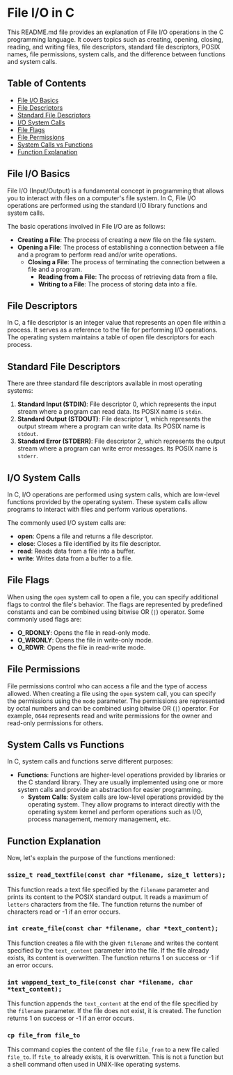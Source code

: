 # File I/O in C

This README.md file provides an explanation of File I/O operations in the C
programming language. It covers topics such as creating, opening, closing,
reading, and writing files, file descriptors, standard file descriptors, POSIX
names, file permissions, system calls, and the difference between functions and
system calls.

## Table of Contents
- [File I/O Basics](#file-io-basics)
- [File Descriptors](#file-descriptors)
- [Standard File Descriptors](#standard-file-descriptors)
- [I/O System Calls](#io-system-calls)
- [File Flags](#file-flags)
- [File Permissions](#file-permissions)
- [System Calls vs Functions](#system-calls-vs-functions)
- [Function Explanation](#function-explanation)

## File I/O Basics

File I/O (Input/Output) is a fundamental concept in programming that allows you
to interact with files on a computer's file system. In C, File I/O operations
are performed using the standard I/O library functions and system calls.

The basic operations involved in File I/O are as follows:
- **Creating a File**: The process of creating a new file on the file system.
- **Opening a File**: The process of establishing a connection between a file
  and a program to perform read and/or write operations.
  - **Closing a File**: The process of terminating the connection between a file
    and a program.
    - **Reading from a File**: The process of retrieving data from a file.
    - **Writing to a File**: The process of storing data into a file.

## File Descriptors

In C, a file descriptor is an integer value that represents an open file within
a process. It serves as a reference to the file for performing I/O operations.
The operating system maintains a table of open file descriptors for each
process.

## Standard File Descriptors

There are three standard file descriptors available in most operating systems:
1. **Standard Input (STDIN)**: File descriptor 0, which represents the input
stream where a program can read data. Its POSIX name is `stdin`.
2. **Standard Output (STDOUT)**: File descriptor 1, which represents the output
stream where a program can write data. Its POSIX name is `stdout`.
3. **Standard Error (STDERR)**: File descriptor 2, which represents the output
stream where a program can write error messages. Its POSIX name is `stderr`.

## I/O System Calls

In C, I/O operations are performed using system calls, which are low-level
functions provided by the operating system. These system calls allow programs to
interact with files and perform various operations.

The commonly used I/O system calls are:
- **open**: Opens a file and returns a file descriptor.
- **close**: Closes a file identified by its file descriptor.
- **read**: Reads data from a file into a buffer.
- **write**: Writes data from a buffer to a file.

## File Flags

When using the `open` system call to open a file, you can specify additional
flags to control the file's behavior. The flags are represented by predefined
constants and can be combined using bitwise OR (`|`) operator. Some commonly
used flags are:
- **O_RDONLY**: Opens the file in read-only mode.
- **O_WRONLY**: Opens the file in write-only mode.
- **O_RDWR**: Opens the file in read-write mode.

## File Permissions

File permissions control who can access a file and the type of access allowed.
When creating a file using the `open` system call, you can specify the
permissions using the `mode` parameter. The permissions are represented by octal
numbers and can be combined using bitwise OR (`|`) operator. For example, `0644`
represents read and write permissions for the owner and read-only permissions
for others.

## System Calls vs Functions

In C, system calls and functions serve different purposes:
- **Functions**: Functions are higher-level operations provided by libraries or
  the C standard library. They are usually implemented using one or more system
  calls and provide an abstraction for easier programming.
  - **System Calls**: System calls are low-level operations provided by the
    operating system. They allow programs to interact directly with the
    operating system kernel and perform operations such as I/O, process
    management, memory management, etc.

## Function Explanation

Now, let's explain the purpose of the functions mentioned:

### `ssize_t read_textfile(const char *filename, size_t letters);`

This function reads a text file specified by the `filename` parameter and prints
its content to the POSIX standard output. It reads a maximum of `letters`
characters from the file. The function returns the number of characters read or
-1 if an error occurs.

### `int create_file(const char *filename, char *text_content);`

This function creates a file with the given `filename` and writes the content
specified by the `text_content` parameter into the file. If the file already
exists, its content is overwritten. The function returns 1 on success or -1 if
an error occurs.

### `int wappend_text_to_file(const char *filename, char *text_content);`

This function appends the `text_content` at the end of the file specified by the
`filename` parameter. If the file does not exist, it is created. The function
returns 1 on success or -1 if an error occurs.

### `cp file_from file_to`

This command copies the content of the file `file_from` to a new file called
`file_to`. If `file_to` already exists, it is overwritten. This is not a
function but a shell command often used in UNIX-like operating systems.
